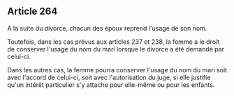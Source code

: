 Article 264
----
A la suite du divorce, chacun des époux reprend l'usage de son nom.

Toutefois, dans les cas prévus aux articles 237 et 238, la femme a le droit de
conserver l'usage du nom du mari lorsque le divorce a été demandé par celui-ci.

Dans les autres cas, la femme pourra conserver l'usage du nom du mari soit avec
l'accord de celui-ci, soit avec l'autorisation du juge, si elle justifie qu'un
intérêt particulier s'y attache pour elle-même ou pour les enfants.
